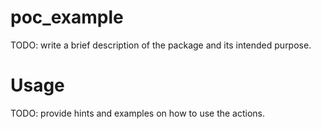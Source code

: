 # poc_example
TODO: write a brief description of the package and its intended purpose.
# Usage
TODO: provide hints and examples on how to use the actions.
